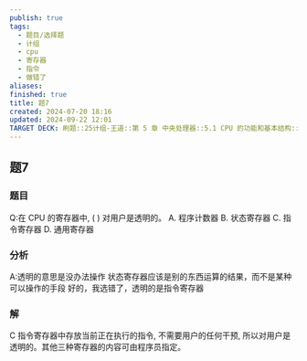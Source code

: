 ```yaml
---
publish: true
tags:
  - 题目/选择题
  - 计组
  - cpu
  - 寄存器
  - 指令
  - 做错了
aliases: 
finished: true
title: 题7
created: 2024-07-20 18:16
updated: 2024-09-22 12:01
TARGET DECK: 刷题::25计组-王道::第 5 章 中央处理器::5.1 CPU 的功能和基本结构::题7
---
```

## 题7
### 题目
Q:在 CPU 的寄存器中, ( ) 对用户是透明的。
A. 程序计数器 B. 状态寄存器 C. 指令寄存器 D. 通用寄存器
### 分析
A:透明的意思是没办法操作
状态寄存器应该是别的东西运算的结果，而不是某种可以操作的手段
好的，我选错了，透明的是指令寄存器
### 解
C
指令寄存器中存放当前正在执行的指令, 不需要用户的任何干预, 所以对用户是透明的。其他三种寄存器的内容可由程序员指定。
<!--ID: 1727368450994-->


